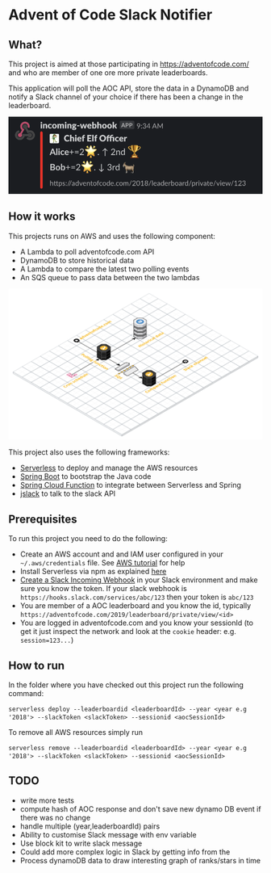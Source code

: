 # Advent of Code Slack Notifier

## What?

This project is aimed at those participating in https://adventofcode.com/ and who are member of one ore
more private leaderboards.

This application will poll the AOC API, store the data in a DynamoDB and notify a Slack channel of your choice
if there has been a change in the leaderboard. 

![Aws architecture](AocNotifierSlackExample.png?sanitize=true "Aws Architecture")

## How it works

This projects runs on AWS and uses the following component:

* A Lambda to poll adventofcode.com API
* DynamoDB to store historical data
* A Lambda to compare the latest two polling events
* An SQS queue to pass data between the two lambdas

![Aws architecture](Aoc-slack-notifier.svg?sanitize=true "Aws Architecture")

This project also uses the following frameworks:

* [Serverless](https://github.com/serverless/serverless) to deploy and manage the AWS resources
* [Spring Boot](https://spring.io/projects/spring-boot) to bootstrap the Java code
* [Spring Cloud Function](https://spring.io/projects/spring-cloud-function) to integrate between Serverless and Spring
* [jslack](https://github.com/seratch/jslack) to talk to the slack API

## Prerequisites

To run this project you need to do the following:

* Create an AWS account and and IAM user configured in your `~/.aws/credentials` file. See [AWS tutorial](https://docs.aws.amazon.com/cli/latest/userguide/cli-chap-install.html) for help
* Install Serverless via npm as explained [here](https://github.com/serverless/serverless#quick-start)
* [Create a Slack Incoming Webhook](https://api.slack.com/messaging/webhooks) in your Slack environment and make sure you know the token. If your slack
webhook is `https://hooks.slack.com/services/abc/123` then your token is `abc/123`
* You are member of a AOC leaderboard and you know the id, typically `https://adventofcode.com/2019/leaderboard/private/view/<id>`
* You are logged in adventofcode.com and you know your sessionId (to get it just inspect the network and look at the `cookie` header: e.g. `session=123...`)

## How to run

In the folder where you have checked out this project run the following command:

```%shell script
serverless deploy --leaderboardid <leaderboardId> --year <year e.g '2018'> --slackToken <slackToken> --sessionid <aocSessionId>
```

To remove all AWS resources simply run

```%shell script
serverless remove --leaderboardid <leaderboardId> --year <year e.g '2018'> --slackToken <slackToken> --sessionid <aocSessionId>
```

## TODO

* write more tests
* compute hash of AOC response and don't save new dynamo DB event if there was no change
* handle multiple (year,leaderboardId) pairs
* Ability to customise Slack message with env variable
* Use block kit to write slack message
* Could add more complex logic in Slack by getting info from the
* Process dynamoDB data to draw interesting graph of ranks/stars in time 